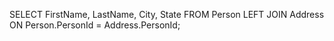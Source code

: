 SELECT FirstName, LastName, City, State FROM Person LEFT JOIN Address
ON Person.PersonId = Address.PersonId;